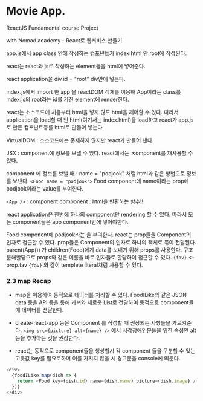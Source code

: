 # Movie App.

ReactJS Fundamental course Project

with Nomad academy - React로 웹서비스 만들기

app.js에서 app class 안에 작성하는 컴포넌트가 index.html 안 root에 작성된다.

react는 react와 js로 작성하는 element들을 html에 넣어준다.

react application을 div id = "root" div안에 넣는다.

index.js에서 import 한 app 을 reactDOM 객체를 이용해 App이라는 class를 index.js의 root라는 id를 가진 element에 render한다.

react는 소스코드에 처음부터 html을 넣지 않도 html을 제어할 수 있다.
따라서 application을 load할 때 빈 html(여기서는 index.html)을 load하고 react가 app.js로 만든 컴포넌트등를 html로 만들어 넣는다.

VirtualDOM
: 소스코드에는 존재하지 않지만 react가 만들어 낸다.

JSX : component에 정보를 보낼 수 있다. react에서는 ㅊomponent를 재사용할 수 있다.

component 에 정보를 보낼 때 : name = "podjook" 처럼 html과 같은 방법으로 정보를 보낸다.
`<Food name = "podjook">`
Food component에 name이라는 prop에 podjook이라는 value를 부여한다.

`<App />` : component
component : html을 반환하는 함수!!

react application은 한번에 하나의 component만 rendering 할 수 있다.
따라서 모든 component들은 app component안에 넣어야한다.

Food component에 podjook라는 을 부여한다.
react는 prop들을 Component의 인자로 접근할 수 있다.
prop들은 Component의 인자로 하나의 객체로 묶여 전달된다.
parent(App()) 가 children(Food)에게 data를 보내기 위해 props를 사용한다.
구조분해할당으로 props와 같은 이름을 바로 인자들로 할당하여 접근할 수 있다.
`{fav}` <- prop.fav
`{fav}` 와 같이 templete literal처럼 사용할 수 있다.

### 2.3 map Recap

- map을 이용하여 동적으로 데이터를 처리할 수 있다.
  FoodILike와 같은 JSON data 등을 API 등을 통해 가져와
  새로운 List로 전달하여 동적으로 component들에 데이터를 전달한다.

- create-react-app 등은 Component 를 작성할 때 권장되는 사항들을 가르켜준다.
  `<img src={picture} alt={name} />`
  에서 시각장애인분들을 위한 속성인 alt 등을 추가하는 것을 권장한다.

- react는 동적으로 component들을 생성할시 각 component 들을 구분할 수 있는 고윳값 key를 필요로하며 이를 가지지 않을 시 경고문을 console에 띄운다.

```javascript
<div>
  {foodILike.map(dish => {
    return <Food key={dish.id} name={dish.name} picture={dish.image} />;
  })}
</div>
```
